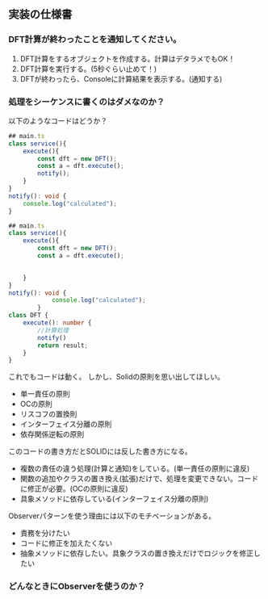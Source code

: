 ## 実装の仕様書

### DFT計算が終わったことを通知してください。

1. DFT計算をするオブジェクトを作成する。計算はデタラメでもOK！
2. DFT計算を実行する。(5秒ぐらい止めて！)
3. DFTが終わったら、Consoleに計算結果を表示する。(通知する)


### 処理をシーケンスに書くのはダメなのか？
以下のようなコードはどうか？
``` typescript 
## main.ts
class service(){
    execute(){
        const dft = new DFT();
        const a = dft.execute();
        notify();
    }
}
notify(): void {
    console.log("calculated");
}
```

``` typescript 
## main.ts
class service(){
    execute(){
        const dft = new DFT();
        const a = dft.execute();

        
    }
}
notify(): void {
            console.log("calculated");
        }
class DFT {
    execute(): number {
        //計算処理
        notify()
        return result;
    }
}
```


これでもコードは動く。
しかし、Solidの原則を思い出してほしい。
- 単一責任の原則
- OCの原則
- リスコフの置換則
- インターフェイス分離の原則
- 依存関係逆転の原則

このコードの書き方だとSOLIDには反した書き方になる。
- 複数の責任の違う処理(計算と通知)をしている。(単一責任の原則に違反)
- 関数の追加やクラスの置き換え(拡張)だけで、処理を変更できない。コードに修正が必要。(OCの原則に違反)
- 具象メソッドに依存している(インターフェイス分離の原則)


Observerパターンを使う理由には以下のモチベーションがある。
- 責務を分けたい
- コードに修正を加えたくない
- 抽象メソッドに依存したい。具象クラスの置き換えだけでロジックを修正したい

### どんなときにObserverを使うのか？

